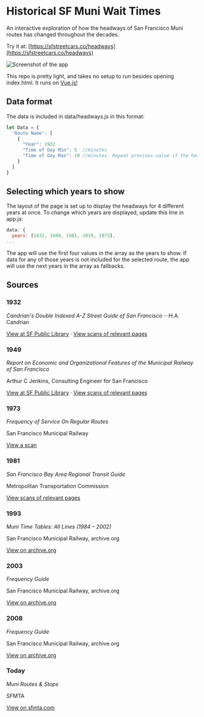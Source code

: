 # Historical SF Muni Wait Times
An interactive exploration of how the headways of San Francisco Muni routes has changed throughout the decades.

Try it at: [https://sfstreetcars.co/headways](https://sfstreetcars.co/headways)

![Screenshot of the app](https://res.cloudinary.com/carvin/image/upload/v1551307164/headways-screenshot.png)

This repo is pretty light, and takes no setup to run besides opening index.html. It runs on [Vue.js!](https://vuejs.org/)

## Data format
The data is included in data/headways.js in this format:

```javascript
let Data = {
  'Route Name': [
    {
      "Year": 1932
      "Time of Day Min": 5  //minutes
      "Time of Day Max": 10 //minutes. Repeat previous value if the headway was not a range.
    }
  ]
}
```

## Selecting which years to show
The layout of the page is set up to display the headways for 4 different years at once. To change which years are displayed, update this line in app.js:

```javascript
data: {
  years: [1932, 1949, 1981, 2019, 1973],
...
```

The app will use the first four values in the array as the years to show. If data for any of those years is not included for the selected route, the app will use the next years in the array as fallbacks.

## Sources
### 1932
_Candrian's Double Indexed A-Z Street Guide of San Francisco_
⋅⋅⋅H.A. Candrian

[View at SF Public Library](https://sfpl.bibliocommons.com/item/show/3498487093) · [View scans of relevant pages](https://drive.google.com/open?id=1lC6zKHmiahd0zSj700HzPfTnbpd4PaKp)

### 1949
_Report on Economic and Organizational Features of the Municipal Railway of San Francisco_

Arthur C Jenkins, Consulting Engineer for San Francisco

[View at SF Public Library](https://sfpl.bibliocommons.com/item/show/1482558093) · [View scans of relevant pages](https://drive.google.com/open?id=1psUeZepF2PPsKBsPNU1do9SE_L9p2Hk2)


### 1973
_Frequency of Service On Regular Routes_

San Francisco Municipal Railway

[View a scan](https://drive.google.com/open?id=15-el8N8Q0PP2pSGBer0MN1Fx5THnBrfJ)


### 1981
_San Francisco Bay Area Regional Transit Guide_

Metropolitan Transportation Commission

[View scans of relevant pages](https://drive.google.com/open?id=1shM6Z9MjItbmCbD_Ihc-n7iUrZWzEemV)


### 1993
_Muni Time Tables: All Lines (1984 – 2002)_

San Francisco Municipal Railway, archive.org

[View on archive.org](https://archive.org/details/munitimetablesal1984sanf)


### 2003
_Frequency Guide_

San Francisco Municipal Railway, archive.org

[View on archive.org](https://web.archive.org/web/20030608121344/http://www.sfmuni.com:80/routes/freqindx.htm)


### 2008
_Frequency Guide_

San Francisco Municipal Railway, archive.org

[View on archive.org](https://web.archive.org/web/20081012234649/http://www.sfmta.com/cms/mroutes/WeekdayFrequencyGuideRail1-30.htm)


### Today
_Muni Routes & Stops_

SFMTA

[View on sfmta.com](https://www.sfmta.com/getting-around/muni/routes-stops)
